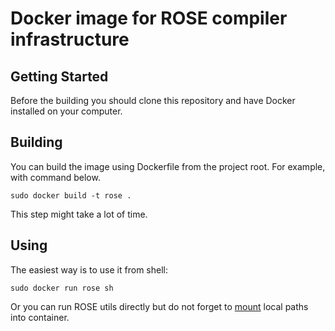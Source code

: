 # Docker image for ROSE compiler infrastructure

## Getting Started

Before the building you should clone this repository and have Docker installed on your computer.

## Building

You can build the image using Dockerfile from the project root. For example, with command below.

```
sudo docker build -t rose .
```

This step might take a lot of time.

## Using

The easiest way is to use it from shell:

```
sudo docker run rose sh
```

Or you can run ROSE utils directly but do not forget to [mount](https://docs.docker.com/storage/volumes/) local paths into container.
